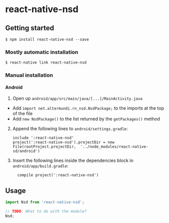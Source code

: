 
# react-native-nsd

## Getting started

`$ npm install react-native-nsd --save`

### Mostly automatic installation

`$ react-native link react-native-nsd`

### Manual installation


#### Android

1. Open up `android/app/src/main/java/[...]/MainActivity.java`
  - Add `import net.altermundi.rn_nsd.NsdPackage;` to the imports at the top of the file
  - Add `new NsdPackage()` to the list returned by the `getPackages()` method
2. Append the following lines to `android/settings.gradle`:
  	```
  	include ':react-native-nsd'
  	project(':react-native-nsd').projectDir = new File(rootProject.projectDir, 	'../node_modules/react-native-sd/android')
  	```
3. Insert the following lines inside the dependencies block in `android/app/build.gradle`:
  	```
      compile project(':react-native-nsd')
  	```


## Usage
```javascript
import Nsd from 'react-native-nsd';

// TODO: What to do with the module?
Nsd;
```
  